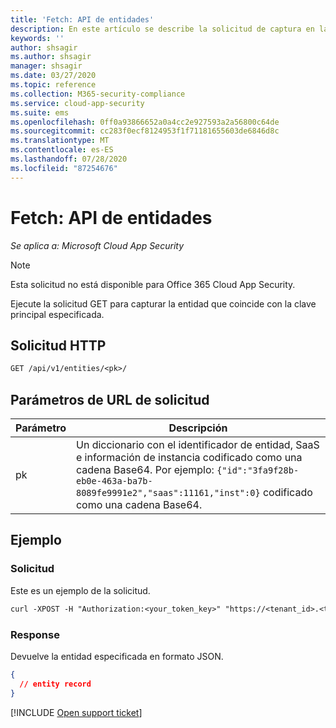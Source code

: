 ```yaml
---
title: 'Fetch: API de entidades'
description: En este artículo se describe la solicitud de captura en la API de entidades de Cloud App Security.
keywords: ''
author: shsagir
ms.author: shsagir
manager: shsagir
ms.date: 03/27/2020
ms.topic: reference
ms.collection: M365-security-compliance
ms.service: cloud-app-security
ms.suite: ems
ms.openlocfilehash: 0ff0a93866652a0a4cc2e927593a2a56800c64de
ms.sourcegitcommit: cc283f0ecf8124953f1f71181655603de6846d8c
ms.translationtype: MT
ms.contentlocale: es-ES
ms.lasthandoff: 07/28/2020
ms.locfileid: "87254676"
---
```

# <a name="fetch---entities-api"></a>Fetch: API de entidades

*Se aplica a: Microsoft Cloud App Security*

> [!NOTE]
> Esta solicitud no está disponible para Office 365 Cloud App Security.

Ejecute la solicitud GET para capturar la entidad que coincide con la clave principal especificada.

## <a name="http-request"></a>Solicitud HTTP

```rest
GET /api/v1/entities/<pk>/
```

## <a name="request-url-parameters"></a>Parámetros de URL de solicitud

| Parámetro | Descripción |
| --- | --- |
| pk | Un diccionario con el identificador de entidad, SaaS e información de instancia codificado como una cadena Base64. Por ejemplo: `{"id":"3fa9f28b-eb0e-463a-ba7b-8089fe9991e2","saas":11161,"inst":0}` codificado como una cadena Base64. |

## <a name="example"></a>Ejemplo

### <a name="request"></a>Solicitud

Este es un ejemplo de la solicitud.

```rest
curl -XPOST -H "Authorization:<your_token_key>" "https://<tenant_id>.<tenant_region>.contoso.com/api/v1/entities/<pk>/"
```

### <a name="response"></a>Response

Devuelve la entidad especificada en formato JSON.

```json
{
  // entity record
}
```

[!INCLUDE [Open support ticket](includes/support.md)]
